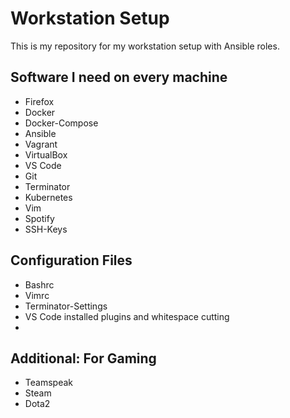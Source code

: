 # Workstation Setup
This is my repository for my workstation setup with Ansible roles.



## Software I need on every machine
- Firefox
- Docker
- Docker-Compose
- Ansible
- Vagrant
- VirtualBox
- VS Code
- Git
- Terminator
- Kubernetes
- Vim
- Spotify
- SSH-Keys


## Configuration Files
- Bashrc
- Vimrc
- Terminator-Settings
- VS Code installed plugins and whitespace cutting
-


## Additional: For Gaming
- Teamspeak
- Steam
- Dota2